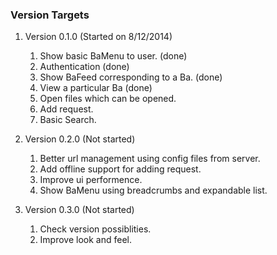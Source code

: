 ### Version Targets

1. Version 0.1.0 (Started on 8/12/2014)
    
    1. Show basic BaMenu to user. (done)
    2. Authentication (done)
    3. Show BaFeed corresponding to a Ba. (done)
    4. View a particular Ba (done)
    5. Open files which can be opened.
    6. Add request.
    7. Basic Search.

2. Version 0.2.0 (Not started)

    1. Better url management using config files from server.
    2. Add offline support for adding request.
    3. Improve ui performence.
    4. Show BaMenu using breadcrumbs and expandable list.

3. Version 0.3.0 (Not started)

    1. Check version possiblities.
    2. Improve look and feel. 
